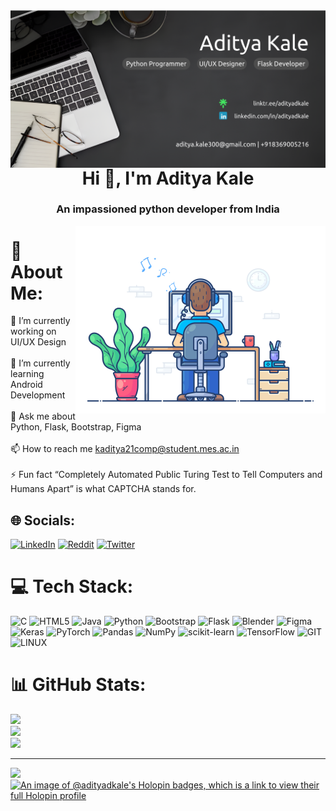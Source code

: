 <img align="right" alt="Banner" src='Github Banner.png'>
<h1 align="center">Hi 👋, I'm Aditya Kale</h1>
<h3 align="center">An impassioned python developer from India</h3>
<img align="right" alt="coding" width=400 src='animated_coding.gif'>

# 💫 About Me:
🔭 I’m currently working on UI/UX Design<br><br>🌱 I’m currently learning Android Development<br><br>💬 Ask me about Python, Flask, Bootstrap, Figma<br><br>📫 How to reach me kaditya21comp@student.mes.ac.in<br><br>⚡ Fun fact “Completely Automated Public Turing Test to Tell Computers and Humans Apart” is what CAPTCHA stands for.<br>


## 🌐 Socials:
[![LinkedIn](https://img.shields.io/badge/LinkedIn-%230077B5.svg?logo=linkedin&logoColor=white)](https://linkedin.com/in/adityadkale) [![Reddit](https://img.shields.io/badge/Reddit-%23FF4500.svg?logo=Reddit&logoColor=white)](https://reddit.com/user/CelestineKing) [![Twitter](https://img.shields.io/badge/Twitter-%231DA1F2.svg?logo=Twitter&logoColor=white)](https://twitter.com/adityadkale) 

# 💻 Tech Stack:
![C](https://img.shields.io/badge/c-%2300599C.svg?style=for-the-badge&logo=c&logoColor=white) ![HTML5](https://img.shields.io/badge/html5-%23E34F26.svg?style=for-the-badge&logo=html5&logoColor=white) ![Java](https://img.shields.io/badge/java-%23ED8B00.svg?style=for-the-badge&logo=java&logoColor=white) ![Python](https://img.shields.io/badge/python-3670A0?style=for-the-badge&logo=python&logoColor=ffdd54) ![Bootstrap](https://img.shields.io/badge/bootstrap-%23563D7C.svg?style=for-the-badge&logo=bootstrap&logoColor=white) ![Flask](https://img.shields.io/badge/flask-%23000.svg?style=for-the-badge&logo=flask&logoColor=white) ![Blender](https://img.shields.io/badge/blender-%23F5792A.svg?style=for-the-badge&logo=blender&logoColor=white) 	![Figma](https://img.shields.io/badge/figma-%23F24E1E.svg?style=for-the-badge&logo=figma&logoColor=white) ![Keras](https://img.shields.io/badge/Keras-%23D00000.svg?style=for-the-badge&logo=Keras&logoColor=white) ![PyTorch](https://img.shields.io/badge/PyTorch-%23EE4C2C.svg?style=for-the-badge&logo=PyTorch&logoColor=white) ![Pandas](https://img.shields.io/badge/pandas-%23150458.svg?style=for-the-badge&logo=pandas&logoColor=white) ![NumPy](https://img.shields.io/badge/numpy-%23013243.svg?style=for-the-badge&logo=numpy&logoColor=white) ![scikit-learn](https://img.shields.io/badge/scikit--learn-%23F7931E.svg?style=for-the-badge&logo=scikit-learn&logoColor=white) ![TensorFlow](https://img.shields.io/badge/TensorFlow-%23FF6F00.svg?style=for-the-badge&logo=TensorFlow&logoColor=white) ![GIT](https://img.shields.io/badge/Git-fc6d26?style=for-the-badge&logo=git&logoColor=white) ![LINUX](https://img.shields.io/badge/Linux-FCC624?style=for-the-badge&logo=linux&logoColor=black)
# 📊 GitHub Stats:
![](https://github-readme-stats.vercel.app/api?username=adityadkale&theme=default&hide_border=false&include_all_commits=false&count_private=false)<br/>
![](https://github-readme-streak-stats.herokuapp.com/?user=adityadkale&theme=default&hide_border=false)<br/>
![](https://github-readme-stats.vercel.app/api/top-langs/?username=adityadkale&theme=default&hide_border=false&include_all_commits=false&count_private=false&layout=compact)

---
[![](https://visitcount.itsvg.in/api?id=adityadkale&icon=3&color=12)](https://visitcount.itsvg.in)
[![An image of @adityadkale's Holopin badges, which is a link to view their full Holopin profile](https://holopin.me/adityadkale)](https://holopin.io/@adityadkale)
